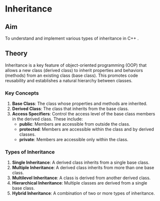 # Inheritance

## Aim

To understand and implement various types of inheritance in C++ .

## Theory

Inheritance is a key feature of object-oriented programming (OOP) that allows a new class (derived class) to inherit properties and behaviors (methods) from an existing class (base class). This promotes code reusability and establishes a natural hierarchy between classes.

### Key Concepts

1. **Base Class**: The class whose properties and methods are inherited.
2. **Derived Class**: The class that inherits from the base class.
3. **Access Specifiers**: Control the access level of the base class members in the derived class. These include:
   - **public**: Members are accessible from outside the class.
   - **protected**: Members are accessible within the class and by derived classes.
   - **private**: Members are accessible only within the class.

### Types of Inheritance

1. **Single Inheritance**: A derived class inherits from a single base class.
2. **Multiple Inheritance**: A derived class inherits from more than one base class.
3. **Multilevel Inheritance**: A class is derived from another derived class.
4. **Hierarchical Inheritance**: Multiple classes are derived from a single base class.
5. **Hybrid Inheritance**: A combination of two or more types of inheritance.

